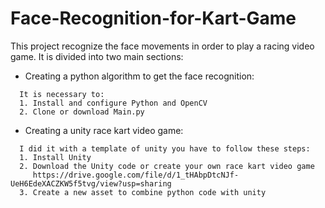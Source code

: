 # Face-Recognition-for-Kart-Game

This project recognize the face movements in order to play a racing video game. It is divided into two main sections:

* Creating a python algorithm to get the face recognition:
```
  It is necessary to: 
  1. Install and configure Python and OpenCV
  2. Clone or download Main.py 
```

* Creating a unity race kart video game:
```
  I did it with a template of unity you have to follow these steps: 
  1. Install Unity
  2. Download the Unity code or create your own race kart video game
     https://drive.google.com/file/d/1_tHAbpDtcNJf-UeH6EdeXACZKW5f5tvg/view?usp=sharing
  3. Create a new asset to combine python code with unity
```
